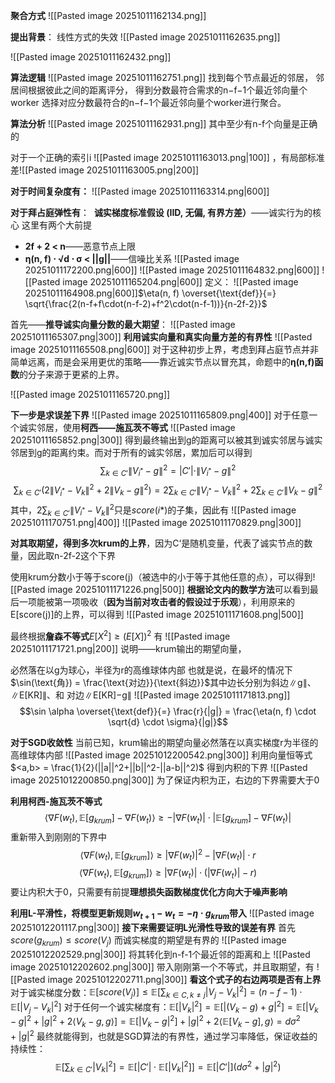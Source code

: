 **聚合方式**
![[Pasted image 20251011162134.png]]

**提出背景**：
线性方式的失效
![[Pasted image 20251011162635.png]]

![[Pasted image 20251011162432.png]]

**算法逻辑**
![[Pasted image 20251011162751.png]]
找到每个节点最近的邻居，
邻居间根据彼此之间的距离评分，
得到分数最符合需求的n−f−1个最近邻向量个worker
选择对应分数最符合的n−f−1个最近邻向量个worker进行聚合。

**算法分析**
![[Pasted image 20251011162931.png]]
其中至少有n-f个向量是正确的

对于一个正确的索引i
![[Pasted image 20251011163013.png|100]]
，有局部标准差![[Pasted image 20251011163005.png|200]]

**对于时间复杂度有：**
![[Pasted image 20251011163314.png|600]]

**对于拜占庭弹性有**：
 **诚实梯度标准假设 (IID, 无偏, 有界方差）**——诚实行为的核心
这里有两个大前提 
- **2f + 2 < n**——恶意节点上限
- **η(n, f) ⋅ √d ⋅ σ < ||g||**——信噪比关系
![[Pasted image 20251011172200.png|600]]
![[Pasted image 20251011164832.png|600]]
![[Pasted image 20251011165204.png|600]]
定义：
![[Pasted image 20251011164908.png|600]]$\eta(n, f) \overset{\text{def}}{=} \sqrt{\frac{2(n-f+f\cdot(n-f-2)+f^2\cdot(n-f-1))}{n-2f-2}}$

首先——**推导诚实向量分数的最大期望**：
![[Pasted image 20251011165307.png|300]]
**利用诚实向量和真实向量方差的有界性**
![[Pasted image 20251011165508.png|600]]
对于这种初步上界，考虑到拜占庭节点并非简单远离，而是会采用更优的策略——靠近诚实节点以冒充其，命题中的**η(n,f)函数**的分子来源于更紧的上界。

![[Pasted image 20251011165720.png]]

**下一步是求误差下界**
![[Pasted image 20251011165809.png|400]]
对于任意一个诚实邻居，使用**柯西——施瓦茨不等式**
![[Pasted image 20251011165852.png|300]]
得到最终输出到g的距离可以被其到诚实邻居与诚实邻居到g的距离约束。而对于所有的诚实邻居，累加后可以得到
$$\sum_{k \in C'} \|V_{i^*} - g\|^2 = |C'| \cdot \|V_{i^*} - g\|^2$$
$$\sum_{k \in C'} \left( 2\|V_{i^*} - V_k\|^2 + 2\|V_k - g\|^2 \right) = 2 \sum_{k \in C'} \|V_{i^*} - V_k\|^2 + 2 \sum_{k \in C'} \|V_k - g\|^2$$
其中，$2 \sum_{k \in C'} \|V_{i^*} - V_k\|^2$只是$score(i*)$的子集，因此有
![[Pasted image 20251011170751.png|400]]
![[Pasted image 20251011170829.png|300]]

**对其取期望，得到多次krum的上界**，因为C‘是随机变量，代表了诚实节点的数量，因此取n-2f-2这个下界

使用krum分数小于等于score(j)（被选中的小于等于其他任意的点），可以得到![[Pasted image 20251011171226.png|500]]
**根据论文内的数学方法**可以看到最后一项能被第一项吸收（**因为当前对攻击者的假设过于乐观**），利用原来的E\[score(j)]的上界，可以得到
![[Pasted image 20251011171608.png|500]]


最终根据**詹森不等式**$E[X^2]≥(E[X])^2$
有
![[Pasted image 20251011171721.png|200]]
说明——krum输出的期望向量，

必然落在以g为球心，半径为r的高维球体内部
也就是说，在最坏的情况下
$\sin(\text{角}) = \frac{\text{对边}}{\text{斜边}}$其中边长分别为斜边∥g∥、∥E\[KR]∥、和 对边∥E\[KR]−g∥
![[Pasted image 20251011171813.png]]
$$\sin \alpha \overset{\text{def}}{=} \frac{r}{|g|} = \frac{\eta(n, f) \cdot \sqrt{d} \cdot \sigma}{|g|}$$


**对于SGD收敛性**
当前已知，krum输出的期望向量必然落在以真实梯度r为半径的高维球体内部
![[Pasted image 20251012200542.png|300]]
利用向量恒等式$<a,b> = \frac{1}{2}(||a||^2+||b||^2-||a-b||^2)$
得到内积的下界
![[Pasted image 20251012200850.png|300]]
为了保证内积为正，右边的下界需要大于0

**利用柯西-施瓦茨不等式**
$$\langle \nabla F(w_t), \mathbb{E}[g_{krum}] - \nabla F(w_t) \rangle \ge -|\nabla F(w_t)| \cdot |\mathbb{E}[g_{krum}] - \nabla F(w_t)|$$
重新带入到刚刚的下界中
$$\langle \nabla F(w_t), \mathbb{E}[g_{krum}] \rangle \ge |\nabla F(w_t)|^2 - |\nabla F(w_t)| \cdot r$$
$$\langle \nabla F(w_t), \mathbb{E}[g_{krum}] \rangle \ge |\nabla F(w_t)| \cdot (|\nabla F(w_t)| - r)$$
要让内积大于0，只需要有前提**理想损失函数梯度优化方向大于噪声影响**

**利用L-平滑性，将模型更新规则$w_{t+1}−w_t=−η⋅g_{krum}$带入**
![[Pasted image 20251012201117.png|300]]
**接下来需要证明L光滑性导致的误差有界**
首先  $score(g_{krum}) \le score(V_j)$
而诚实梯度的期望是有界的
![[Pasted image 20251012202529.png|300]]
将其转化到n-f-1个最近邻的距离和上
![[Pasted image 20251012202602.png|300]]
带入刚刚第一个不等式，并且取期望，有
![[Pasted image 20251012202711.png|300]]
**看这个式子的右边两项是否有上界**
对于诚实梯度分数：$\mathbb{E}[score(V_j)] \le \mathbb{E}\left[\sum_{k \in C, k \ne j} |V_j-V_k|^2\right] = (n-f-1) \cdot \mathbb{E}[|V_j-V_k|^2]$
对于任何一个诚实梯度有：$\mathbb{E}[|V_k|^2] = \mathbb{E}[|(V_k-g)+g|^2] = \mathbb{E}[|V_k-g|^2 + |g|^2 + 2\langle V_k-g, g \rangle]= \mathbb{E}[|V_k-g|^2] + |g|^2 + 2\langle \mathbb{E}[V_k-g], g \rangle = d\sigma^2 + |g|^2$
最终就能得到，也就是SGD算法的有界性，通过学习率降低，保证收益的持续性：
$$\mathbb{E}\left[\sum_{k \in C'} |V_k|^2\right] = \mathbb{E}[|C'| \cdot \mathbb{E}[|V_k|^2]] = \mathbb{E}[|C'|] (d\sigma^2 + |g|^2)$$



